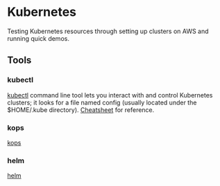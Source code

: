 # Kubernetes
Testing Kubernetes resources through setting up clusters on AWS and running quick demos.

## Tools

### kubectl
[kubectl](https://kubernetes.io/docs/tasks/tools/#kubectl) command line tool lets you interact with and control Kubernetes clusters; it looks for a file named config (usually located under the $HOME/.kube directory).  [Cheatsheet](https://kubernetes.io/docs/reference/kubectl/cheatsheet/) for reference.

### kops
[kops](https://kubernetes.io/docs/setup/production-environment/tools/kops/#creating-a-cluster)

### helm
[helm](https://helm.sh/docs/intro/install/#through-package-managers)

